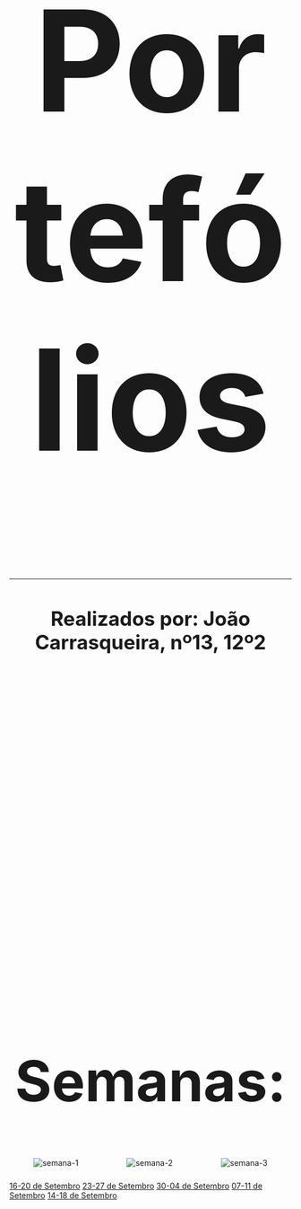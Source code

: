 <h1 style="text-align:center; font-size: 250">Portefólios</h1> 

---

<h1 style="text-align:center; font-size: 35">Realizados por: João Carrasqueira, nº13, 12º2</h1> 

<h1 style="text-align:center; font-size: 500"></h1>  

<h1 style="text-align:center; font-size: 250"></h1> 

<h1 style="text-align:center; font-size: 100">Semanas:</h1>

<div style="display: flex; justify-content: space-around; flex-wrap: wrap;">
  <img src="![semana1-removebg-preview](https://github.com/user-attachments/assets/db744e90-cdae-4769-98e6-b359f5cc4cea)" alt="semana-1" style="max-width: 200px; margin: 10px;">
  <img src="![semana-2](https://github.com/user-attachments/assets/72631150-f7ab-437f-a93c-430b37c15d67)" alt="semana-2" style="max-width: 200px; margin: 10px;">
  <img src="![semana-3](https://github.com/user-attachments/assets/d19d76b2-266d-4748-af77-c73b84c32d07)" alt="semana-3" style="max-width: 200px; margin: 10px;">
</div>


[16-20 de Setembro](Semanas/port.md)   [23-27 de Setembro](Semanas/port.md)   [30-04 de Setembro](Semanas/port.md)  [07-11 de Setembro](Semanas/port.md)  [14-18 de Setembro](Semanas/port.md)
